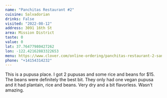 ```yaml
---
name: "Panchitas Restaurant #2"
cuisine: Salvadorian
drinks: False
visited: "2022-08-12"
address: 3091 16th St
area: Mission District
taste: 0
value: 0
lat: 37.76477980427262
lon: -122.42162883322653
menu: https://www.clover.com/online-ordering/panchitas-restaurant-2-san-francisco
phone: "+14154314232"
---
```


This is a pupusa place. I got 2 pupusas and some rice and beans for $15. The beans were definitely the best bit. They only had one vegan pupusa and it had plantain, rice and beans. Very dry and a bit flavorless. Wasn't amazing.  
